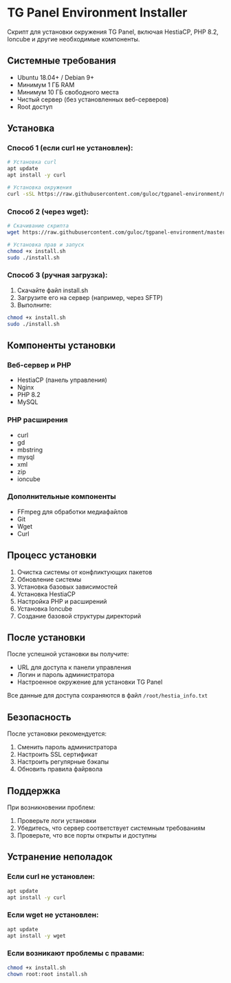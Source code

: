 # TG Panel Environment Installer

Скрипт для установки окружения TG Panel, включая HestiaCP, PHP 8.2, Ioncube и другие необходимые компоненты.

## Системные требования

- Ubuntu 18.04+ / Debian 9+
- Минимум 1 ГБ RAM
- Минимум 10 ГБ свободного места
- Чистый сервер (без установленных веб-серверов)
- Root доступ

## Установка

### Способ 1 (если curl не установлен):
```bash
# Установка curl
apt update
apt install -y curl

# Установка окружения
curl -sSL https://raw.githubusercontent.com/guloc/tgpanel-environment/master/install.sh | sudo bash
```

### Способ 2 (через wget):
```bash
# Скачивание скрипта
wget https://raw.githubusercontent.com/guloc/tgpanel-environment/master/install.sh

# Установка прав и запуск
chmod +x install.sh
sudo ./install.sh
```

### Способ 3 (ручная загрузка):
1. Скачайте файл install.sh
2. Загрузите его на сервер (например, через SFTP)
3. Выполните:
```bash
chmod +x install.sh
sudo ./install.sh
```

## Компоненты установки

### Веб-сервер и PHP
- HestiaCP (панель управления)
- Nginx
- PHP 8.2
- MySQL

### PHP расширения
- curl
- gd
- mbstring
- mysql
- xml
- zip
- ioncube

### Дополнительные компоненты
- FFmpeg для обработки медиафайлов
- Git
- Wget
- Curl

## Процесс установки

1. Очистка системы от конфликтующих пакетов
2. Обновление системы
3. Установка базовых зависимостей
4. Установка HestiaCP
5. Настройка PHP и расширений
6. Установка Ioncube
7. Создание базовой структуры директорий

## После установки

После успешной установки вы получите:
- URL для доступа к панели управления
- Логин и пароль администратора
- Настроенное окружение для установки TG Panel

Все данные для доступа сохраняются в файл `/root/hestia_info.txt`

## Безопасность

После установки рекомендуется:
1. Сменить пароль администратора
2. Настроить SSL сертификат
3. Настроить регулярные бэкапы
4. Обновить правила файрвола

## Поддержка

При возникновении проблем:
1. Проверьте логи установки
2. Убедитесь, что сервер соответствует системным требованиям
3. Проверьте, что все порты открыты и доступны

## Устранение неполадок

### Если curl не установлен:
```bash
apt update
apt install -y curl
```

### Если wget не установлен:
```bash
apt update
apt install -y wget
```

### Если возникают проблемы с правами:
```bash
chmod +x install.sh
chown root:root install.sh
